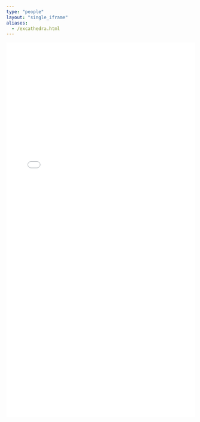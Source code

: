 ```yaml
---
type: "people"
layout: "single_iframe"
aliases:
  - /excathedra.html
---
```


<iframe class="bad-iframe" src="/pages/excathedra.html" style="border: 0" width="100%" height="1000" referrerpolicy="same-origin" seamless></iframe>

